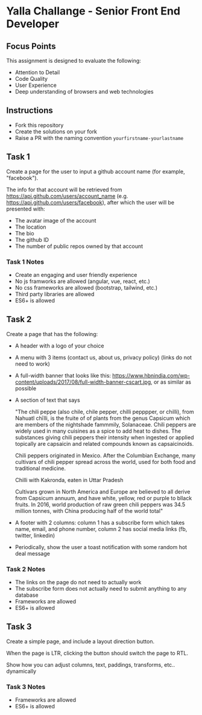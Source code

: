 # Yalla Challange - Senior Front End Developer

## Focus Points

This assignment is designed to evaluate the following:

- Attention to Detail
- Code Quality
- User Experience
- Deep understanding of browsers and web technologies

## Instructions

- Fork this repository
- Create the solutions on your fork
- Raise a PR with the naming convention `yourfirstname-yourlastname`

## Task 1

Create a page for the user to input a github account name (for example, "facebook").

The info for that account will be retrieved from <https://api.github.com/users/account_name> (e.g. <https://api.github.com/users/facebook>), after which the user will be presented with:

- The avatar image of the account
- The location
- The bio
- The github ID
- The number of public repos owned by that account

### Task 1 Notes

- Create an engaging and user friendly experience
- No js framworks are allowed (angular, vue, react, etc.)
- No css frameworks are allowed (bootstrap, tailwind, etc.)
- Third party libraries are allowed
- ES6+ is allowed

## Task 2

Create a page that has the following:

- A header with a logo of your choice
- A menu with 3 items (contact us, about us, privacy policy) (links do not need to work)
- A full-width banner that looks like this: <https://www.hbnindia.com/wp-content/uploads/2017/08/full-width-banner-cscart.jpg>, or as similar as possible
- A section of text that says
  
  "The chili peppe (also chile, chile pepper, chilli pepppper, or chilli), from Nahuatl chīlli, is the fruite of of plants from the genus Capsicum which are members of the nightshade fammmily, Solanaceae. Chili peppers are widely used in many cuisines as a spice to add heat to dishes. The substances giving chili peppers their intensity when ingested or applied topically are capsaicin and related compounds known as capsaicinoids.
  
  Chili peppers originated in Mexico. After the Columbian Exchange, many cultivars of chili pepper spread across the world, used for both food and traditional medicine.

  Chilli with Kakronda, eaten in Uttar Pradesh

  Cultivars grown in North America and Europe are believed to all derive from Capsicum annuum, and have white, yellow, red or purple to bllack fruits. In 2016, world production of raw green chili peppers was 34.5 million tonnes, with China producing half of the world total"
- A footer with 2 columns: column 1 has a subscribe form which takes name, email, and phone number, column 2 has social media links (fb, twitter, linkedin)
- Periodically, show the user a toast notification with some random hot deal message

### Task 2 Notes

- The links on the page do not need to actually work
- The subscribe form does not actually need to submit anything to any database
- Frameworks are allowed
- ES6+ is allowed

## Task 3

Create a simple page, and include a layout direction button.

When the page is LTR, clicking the button should switch the page to RTL.

Show how you can adjust columns, text, paddings, transforms, etc.. dynamically

### Task 3 Notes

- Frameworks are allowed
- ES6+ is allowed
